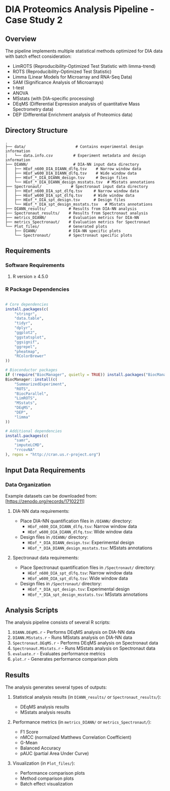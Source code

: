 # DIA Proteomics Analysis Pipeline - Case Study 2

## Overview

The pipeline implements multiple statistical methods optimized for DIA data with batch effect consideration:
- LimROTS (Reproducibility-Optimized Test Statistic with limma-trend)
- ROTS (Reproducibility-Optimized Test Statistic)
- Limma (Linear Models for Microarray and RNA-Seq Data)
- SAM (Significance Analysis of Microarrays)
- t-test
- ANOVA
- MSstats (with DIA-specific processing)
- DEqMS (Differential Expression analysis of quantitative Mass Spectrometry data)
- DEP (Differential Enrichment analysis of Proteomics data)

## Directory Structure

```
.
├── data/                      # Contains experimental design information
│   └── data.info.csv         # Experiment metadata and design information
├── DIANN/                    # DIA-NN input data directory
│   ├── HEof_n600_DIA_DIANN_dlfq.tsv    # Narrow window data
│   ├── HEof_w600_DIA_DIANN_dlfq.tsv    # Wide window data
│   ├── HEof_*_DIA_DIANN_design.tsv     # Design files
│   └── HEof_*_DIA_DIANN_design_msstats.tsv  # MSstats annotations
├── Spectronaut/             # Spectronaut input data directory
│   ├── HEof_n600_DIA_spt_dlfq.tsv     # Narrow window data
│   ├── HEof_w600_DIA_spt_dlfq.tsv     # Wide window data
│   ├── HEof_*_DIA_spt_design.tsv      # Design files
│   └── HEof_*_DIA_spt_design_msstats.tsv   # MSstats annotations
├── DIANN_results/          # Results from DIA-NN analysis
├── Spectronaut_results/    # Results from Spectronaut analysis
├── metrics_DIANN/          # Evaluation metrics for DIA-NN
├── metrics_Spectronaut/    # Evaluation metrics for Spectronaut
└── Plot_files/             # Generated plots
    ├── DIANN/              # DIA-NN specific plots
    └── Spectronaut/        # Spectronaut specific plots
```

## Requirements

### Software Requirements
1. R version ≥ 4.5.0

### R Package Dependencies

```r

# Core dependencies
install.packages(c(
    "stringr",
    "data.table",
    "tidyr",
    "dplyr",
    "ggplot2",
    "ggstatsplot",
    "ggsignif",
    "ggrepel",
    "pheatmap",
    "RColorBrewer"
))

# Bioconductor packages
if (!require("BiocManager", quietly = TRUE)) install.packages("BiocManager")
BiocManager::install(c(
    "SummarizedExperiment",
    "ROTS",
    "BiocParallel",
    "LimROTS",
    "MSstats",
    "DEqMS",
    "DEP",
    "limma"
))

# Additional dependencies
install.packages(c(
    "samr",
    "imputeLCMD",
    "rrcovNA"
), repos = "http://cran.us.r-project.org")
```

## Input Data Requirements

### Data Organization

Example datasets can be downloaded from: [https://zenodo.org/records/17102211]

1. DIA-NN data requirements:
   - Place DIA-NN quantification files in `/DIANN/` directory:
     * `HEof_n600_DIA_DIANN_dlfq.tsv`: Narrow window data
     * `HEof_w600_DIA_DIANN_dlfq.tsv`: Wide window data
   - Design files in `/DIANN/` directory:
     * `HEof_*_DIA_DIANN_design.tsv`: Experimental design
     * `HEof_*_DIA_DIANN_design_msstats.tsv`: MSstats annotations

2. Spectronaut data requirements:
   - Place Spectronaut quantification files in `/Spectronaut/` directory:
     * `HEof_n600_DIA_spt_dlfq.tsv`: Narrow window data
     * `HEof_w600_DIA_spt_dlfq.tsv`: Wide window data
   - Design files in `/Spectronaut/` directory:
     * `HEof_*_DIA_spt_design.tsv`: Experimental design
     * `HEof_*_DIA_spt_design_msstats.tsv`: MSstats annotations

## Analysis Scripts

The analysis pipeline consists of several R scripts:

1. `DIANN.DEqMS.r` - Performs DEqMS analysis on DIA-NN data
2. `DIANN.MSstats.r` - Runs MSstats analysis on DIA-NN data
3. `Spectronaut.DEqMS.r` - Performs DEqMS analysis on Spectronaut data
4. `Spectronaut.MSstats.r` - Runs MSstats analysis on Spectronaut data
5. `evaluate.r` - Evaluates performance metrics
6. `plot.r` - Generates performance comparison plots

## Results

The analysis generates several types of outputs:

1. Statistical analysis results (in `DIANN_results/` or `Spectronaut_results/`):
   - DEqMS analysis results
   - MSstats analysis results

2. Performance metrics (in `metrics_DIANN/` or `metrics_Spectronaut/`):
   - F1 Score
   - nMCC (normalized Matthews Correlation Coefficient)
   - G-Mean
   - Balanced Accuracy
   - pAUC (partial Area Under Curve)

3. Visualization (in `Plot_files/`):
   - Performance comparison plots
   - Method comparison plots
   - Batch effect visualization

